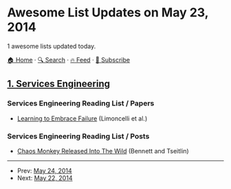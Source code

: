 # Awesome List Updates on May 23, 2014

1 awesome lists updated today.

[🏠 Home](/README.md) · [🔍 Search](https://test.trackawesomelist.com/search/) · [🔥 Feed](https://test.trackawesomelist.com/rss.xml) · [📮 Subscribe](https://trackawesomelist.us17.list-manage.com/subscribe?u=d2f0117aa829c83a63ec63c2f&id=36a103854c)



## [1. Services Engineering](/content/mmcgrana/services-engineering/README.md)

### Services Engineering Reading List / Papers

*   [Learning to Embrace Failure](http://best.dtu.dk/SC13/p20-casestudy.pdf) (Limoncelli et al.)

### Services Engineering Reading List / Posts

*   [Chaos Monkey Released Into The Wild](http://techblog.netflix.com/2012/07/chaos-monkey-released-into-wild.html) (Bennett and Tseitlin)

---

- Prev: [May 24, 2014](/content/2014/05/24/README.md)
- Next: [May 22, 2014](/content/2014/05/22/README.md)